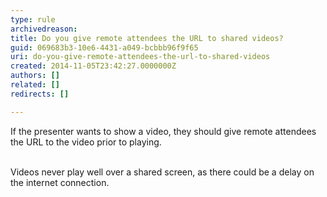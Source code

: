 ```yaml
---
type: rule
archivedreason: 
title: Do you give remote attendees the URL to shared videos?
guid: 069683b3-10e6-4431-a049-bcbbb96f9f65
uri: do-you-give-remote-attendees-the-url-to-shared-videos
created: 2014-11-05T23:42:27.0000000Z
authors: []
related: []
redirects: []

---
```



​If the presenter wants to show a video, they should give remote attendees the URL to the video prior to playing.&#160;<div><br></div><div>Videos never play well over a shared screen, as there could be a delay on the internet connection​.<br></div>
<br><excerpt class='endintro'></excerpt><br>



